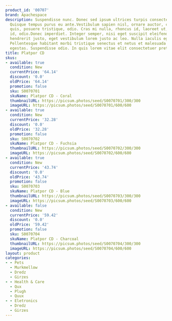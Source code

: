 ```yaml
---
product_id: '00707'
brand: Apachespace
description: Suspendisse nunc. Donec sed ipsum ultrices turpis consectetuer imperdiet.
  Quisque tempus purus eu ante.Vestibulum sapien nisl, ornare auctor, consectetuer
  quis, posuere tristique, odio. Cras mi nulla, rhoncus id, laoreet ut, ultricies
  id, odio.Donec imperdiet. Integer semper, nisi eget suscipit eleifend, erat nisl
  hendrerit justo, eget vestibulum lorem justo ac leo. Nulla iaculis egestas magna.
  Pellentesque habitant morbi tristique senectus et netus et malesuada fames ac turpis
  egestas. Suspendisse odio. In quis lorem vitae elit consectetuer pretium.
title: Platpor CD
skus:
- available: true
  condition: New
  currentPrice: '64.14'
  discount: '0.0'
  oldPrice: '64.14'
  promotion: false
  sku: S0070701
  skuName: Platpor CD - Coral
  thumbnailURL: https://picsum.photos/seed/S0070701/300/300
  imageURL: https://picsum.photos/seed/S0070701/600/600
- available: true
  condition: New
  currentPrice: '32.28'
  discount: '0.0'
  oldPrice: '32.28'
  promotion: false
  sku: S0070702
  skuName: Platpor CD - Fuchsia
  thumbnailURL: https://picsum.photos/seed/S0070702/300/300
  imageURL: https://picsum.photos/seed/S0070702/600/600
- available: true
  condition: New
  currentPrice: '43.74'
  discount: '0.0'
  oldPrice: '43.74'
  promotion: false
  sku: S0070703
  skuName: Platpor CD - Blue
  thumbnailURL: https://picsum.photos/seed/S0070703/300/300
  imageURL: https://picsum.photos/seed/S0070703/600/600
- available: false
  condition: New
  currentPrice: '59.42'
  discount: '0.0'
  oldPrice: '59.42'
  promotion: false
  sku: S0070704
  skuName: Platpor CD - Charcoal
  thumbnailURL: https://picsum.photos/seed/S0070704/300/300
  imageURL: https://picsum.photos/seed/S0070704/600/600
layout: product
categories:
- - Pets
  - Murkmellow
  - Dredz
  - Girzes
- - Health & Care
  - Qux
  - Plugh
  - Quux
- - Eletronics
  - Dredz
  - Girzes
---
```

